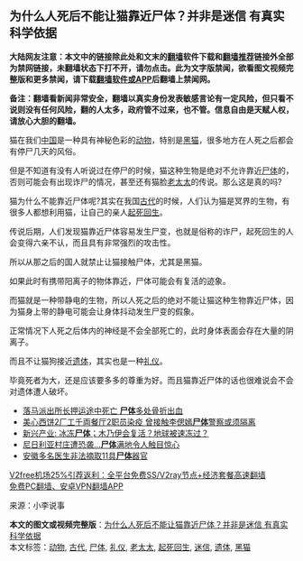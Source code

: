  <h2>为什么人死后不能让猫靠近尸体？并非是迷信 有真实科学依据</h2> <p class="notice"><b>大陆网友注意：本文中的链接除此处和文末的<a href="https://github.com/bannedbook/fanqiang" >翻墙</a>软件下载和<a href="https://github.com/killgcd/justmysocks/blob/master/README.md">翻墙推荐</a>链接外全部为禁网链接，未翻墙状态下打不开，请勿点击。此为文字版禁闻，欲看图文视频完整版和更多禁闻，请下载<a href="https://github.com/bannedbook/fanqiang">翻墙软件或APP</a>后翻墙上禁闻网。</p><p>备注：翻墙看新闻非常安全，翻墙以真实身份发表敏感言论有一定风险，但只看不说则没有任何风险，翻的人太多，政府管不过来，也不管。信息自由是天赋人权，请放心大胆的翻墙。</b></p>  <div class="entry"> <p>猫在我们<span class='wp_keywordlink_affiliate'><a href="https://www.bannedbook.org/" title="中国" target="_blank">中国</a></span>是一种具有神秘色彩的<a href="https://www.bannedbook.org/bnews/tag/%e5%8a%a8%e7%89%a9/" class="st_tag internal_tag" rel="tag" title="标签 动物 下的日志">动物</a>，特别是<a href="https://www.bannedbook.org/bnews/tag/%E9%BB%91%E7%8C%AB/" class="st_tag internal_tag" rel="tag" title="标签 黑猫 下的日志">黑猫</a>，很多地方在人死之后都会有停尸几天的风俗。</p> <p>但是不知道有没有人听说过在停尸的时候，猫这种生物是绝对不允许靠近<a href="https://www.bannedbook.org/bnews/tag/%E5%B0%B8%E4%BD%93/" class="st_tag internal_tag" rel="tag" title="标签 尸体 下的日志">尸体</a>的，否则可能会有出现诈尸的情况，甚至还有猫脸<a href="https://www.bannedbook.org/bnews/tag/%E8%80%81%E5%A4%AA%E5%A4%AA/" class="st_tag internal_tag" rel="tag" title="标签 老太太 下的日志">老太太</a>的传说。那么这是真的吗?</p> <p>猫为什么不能靠近尸体呢?其实在我国<a href="https://www.bannedbook.org/bnews/tag/%e5%8f%a4%e4%bb%a3/" class="st_tag internal_tag" rel="tag" title="标签 古代 下的日志">古代</a>的时候，人们认为猫是冥界的生物，有很多人都想利用猫，让自己的亲人<a href="https://www.bannedbook.org/bnews/tag/%e8%b5%b7%e6%ad%bb%e5%9b%9e%e7%94%9f/" class="st_tag internal_tag" rel="tag" title="标签 起死回生 下的日志">起死回生</a>。</p>  <p>传说后期，人们发现猫靠近尸体容易发生尸变，也就是俗称的诈尸，起死回生的人会变得六亲不认，而且具有非常强烈的攻击性。</p> <p>所以从那之后的国人就禁止让猫接触尸体，尤其是黑猫。</p> <p>如果此时有携带阳离子的物体靠近，尸体可能会有复活的迹象。</p>  <p>而猫就是一种带静电的生物，所以人死之后的绝对不能让猫这种生物靠近尸体，因为猫身上带的静电可能会让身体抖动发生尸变的假象。</p> <p>正常情况下人死之后体内的神经是不会全部死亡的，此时身体表面会存在大量的阴离子。</p> <p>而且不让猫狗接近<a href="https://www.bannedbook.org/bnews/tag/%E9%81%97%E4%BD%93/" class="st_tag internal_tag" rel="tag" title="标签 遗体 下的日志">遗体</a>，其实也是一种<a href="https://www.bannedbook.org/bnews/tag/%e7%a4%bc%e4%bb%aa/" class="st_tag internal_tag" rel="tag" title="标签 礼仪 下的日志">礼仪</a>。</p>  <p>毕竟死者为大，还是应该要多多的尊重为好。而且猫靠近尸体的话也很难说会不会对遗体遭人破坏。</p> <ul class='op-related-articles' title='相关阅读'> <li><a href='https://www.bannedbook.org/bnews/cbnews/20201221/1452100.html' target='_blank'>落马派出所长押运途中死亡 <b>尸体</b>多处骨折出血</a></li> <li><a href='https://www.bannedbook.org/bnews/headline/20201217/1449831.html' target='_blank'>美心西饼2厂工千両餐厅2职员染疫 曾接触李偲嫣<b>尸体</b>警察或须隔离</a></li> <li><a href='https://www.bannedbook.org/bnews/bannedvideo/20201214/1447523.html' target='_blank'>新兴产业: 冰冻<b>尸体</b>；木乃伊会复活？地球被速冻过？</a></li> <li><a href='https://www.bannedbook.org/bnews/baitai/20201130/1439610.html' target='_blank'>尼日利亚村庄遭恐袭...<b>尸体</b>满地令人触目惊心</a></li> <li><a href='https://www.bannedbook.org/bnews/headline/20201127/1438072.html' target='_blank'>安徽多名医生非法摘取11具<b>尸体</b>器官</a></li> </ul> <p class="texttj"> <a href="https://github.com/bannedbook/fanqiang/wiki/V2ray%E6%9C%BA%E5%9C%BA" target="_blank">V2free机场25%引荐返利：全平台免费SS/V2ray节点+经济套餐高速翻墙</a><br/> <a href="https://github.com/bannedbook/fanqiang/wiki/%E7%A6%81%E9%97%BB%E7%BD%91%E5%AE%89%E5%8D%93%E7%BF%BB%E5%A2%99%E6%96%B0%E9%97%BBAPP" target="_blank">免费PC翻墙、安卓VPN翻墙APP</a></p><p> 来源：小李说事 </p><a name='sharetosocial'></a>       <div><b>本文的图文或视频完整版</b>：<a href='https://www.bannedbook.org/bnews/funmedia/20201224/1454201.html'>为什么人死后不能让猫靠近尸体？并非是迷信 有真实科学依据</a></div>  </div><!--END ENTRY--> <div class="postfooter"> <div>本文标签：<a href="https://www.bannedbook.org/bnews/tag/%e5%8a%a8%e7%89%a9/" rel="tag">动物</a>, <a href="https://www.bannedbook.org/bnews/tag/%e5%8f%a4%e4%bb%a3/" rel="tag">古代</a>, <a href="https://www.bannedbook.org/bnews/tag/%E5%B0%B8%E4%BD%93/" rel="tag">尸体</a>, <a href="https://www.bannedbook.org/bnews/tag/%e7%a4%bc%e4%bb%aa/" rel="tag">礼仪</a>, <a href="https://www.bannedbook.org/bnews/tag/%E8%80%81%E5%A4%AA%E5%A4%AA/" rel="tag">老太太</a>, <a href="https://www.bannedbook.org/bnews/tag/%e8%b5%b7%e6%ad%bb%e5%9b%9e%e7%94%9f/" rel="tag">起死回生</a>, <a href="https://www.bannedbook.org/bnews/tag/%E8%BF%B7%E4%BF%A1/" rel="tag">迷信</a>, <a href="https://www.bannedbook.org/bnews/tag/%E9%81%97%E4%BD%93/" rel="tag">遗体</a>, <a href="https://www.bannedbook.org/bnews/tag/%E9%BB%91%E7%8C%AB/" rel="tag">黑猫</a></div>  </div><!--END POSTFOOTER--> 